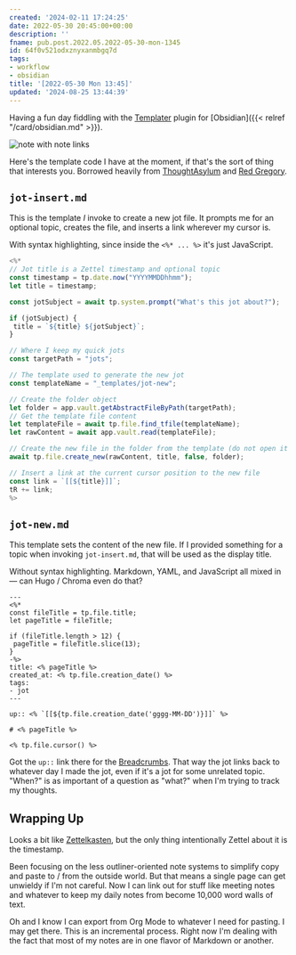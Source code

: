 ```yaml
---
created: '2024-02-11 17:24:25'
date: 2022-05-30 20:45:00+00:00
description: ''
fname: pub.post.2022.05.2022-05-30-mon-1345
id: 64f0v521odxznyxanmbgq7d
tags:
- workflow
- obsidian
title: '[2022-05-30 Mon 13:45]'
updated: '2024-08-25 13:44:39'
---
```


Having a fun day fiddling with the [Templater](https://silentvoid13.github.io/Templater/) plugin for [Obsidian]({{< relref "/card/obsidian.md" >}}).

<!--more-->

![note with note links](assets/img/2022-05-30-obsidian.png "Screenshot of journal page showing attempts at automating link creation")

Here's the template code I have at the moment, if that's the sort of thing that interests you. Borrowed heavily from [ThoughtAsylum](https://www.thoughtasylum.com/2022/03/29/auto-link-and-generate-page-in-obsidian/) and [Red Gregory](https://www.redgregory.com/obsidian-content/2021/11/17/15-templater-commands-for-obsidian).

## `jot-insert.md`

This is the template *I* invoke  to create a new jot file. It prompts me for an optional topic, creates the file, and inserts a link wherever my cursor is.

With syntax highlighting, since inside the `<%* ... %>` it's just JavaScript.

```js
<%*
// Jot title is a Zettel timestamp and optional topic
const timestamp = tp.date.now("YYYYMMDDhhmm");
let title = timestamp;

const jotSubject = await tp.system.prompt("What's this jot about?");

if (jotSubject) {
 title = `${title} ${jotSubject}`;
}

// Where I keep my quick jots
const targetPath = "jots";

// The template used to generate the new jot
const templateName = "_templates/jot-new";

// Create the folder object
let folder = app.vault.getAbstractFileByPath(targetPath);
// Get the template file content
let templateFile = await tp.file.find_tfile(templateName);
let rawContent = await app.vault.read(templateFile);

// Create the new file in the folder from the template (do not open it by default)
await tp.file.create_new(rawContent, title, false, folder);

// Insert a link at the current cursor position to the new file
const link = `[[${title}]]`;
tR += link;
%>
```

## `jot-new.md`

This template sets the content of the new file. If I provided something for a topic when invoking `jot-insert.md`, that will be used as the display title.

Without syntax highlighting. Markdown, YAML, and JavaScript all mixed in — can Hugo / Chroma even do that?

```text
---
<%*
const fileTitle = tp.file.title;
let pageTitle = fileTitle;

if (fileTitle.length > 12) {
 pageTitle = fileTitle.slice(13);
}
-%>
title: <% pageTitle %>
created_at: <% tp.file.creation_date() %>
tags:
- jot
---

up:: <% `[[${tp.file.creation_date('gggg-MM-DD')}]]` %>

# <% pageTitle %>

<% tp.file.cursor() %>
```

Got the `up::` link there for the [Breadcrumbs](https://skepticmystic.github.io/breadcrumbs/). That way the jot links back to whatever day I made the jot, even if it's a jot for some unrelated topic. "When?" is as important of a question as "what?" when I'm trying to track my thoughts.

## Wrapping Up

Looks a bit like [Zettelkasten](https://zettelkasten.de), but the only thing intentionally Zettel about it is the timestamp.

Been focusing on the less outliner-oriented note systems to simplify copy and paste to / from the outside world. But that means a single page can get unwieldy if I'm not careful. Now I can link out for stuff like meeting notes and whatever to keep my daily notes from become 10,000 word walls of text.

Oh and I know I can export from Org Mode to whatever I need for pasting. I may get there. This is an incremental process. Right now I'm dealing with the fact that most of my notes are in one flavor of Markdown or another.